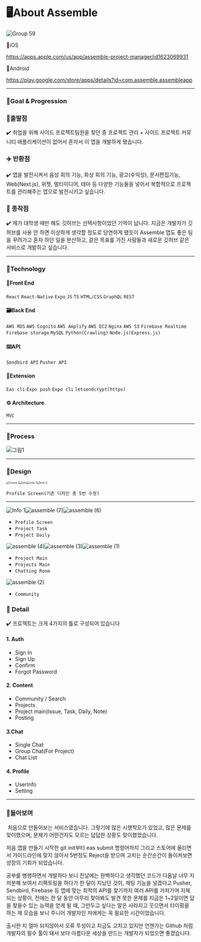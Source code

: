 # 🖥️About Assemble

![Group 59](https://user-images.githubusercontent.com/67312562/169484829-3a906018-d059-4836-8cc8-afe46156695a.png)

📍iOS

https://apps.apple.com/us/app/assemble-project-manager/id1623069931

📍Android

https://play.google.com/store/apps/details?id=com.assemble.assembleapp

---

### 📌Goal & Progression

### 🛫출발점

✔️ 취업을 위해 사이드 프로젝트팀원을 찾던 중 프로젝트 관리 + 사이드 프로젝트 커뮤니티 애플리케이션이 없어서 혼자서 이 앱을 개발하게 됐습니다.



### ✈️ 반환점

✔️ 앱을 발전시켜서 음성 회의 기능, 화상 회의 기능, 광고(수익성), 문서편집기능, Web(Next.js), 위젯, 멀티미디어, 테마 등 다양한 기능들을 넣어서 복합적으로 프로젝트를 관리해주는 앱으로 발전시키고 싶습니다.



### 🛬 종착점

✔️ 제가 대학생 때만 해도 깃허브는 선택사항이었던 기억이 납니다. 지금은 개발자가 깃허브를 사용 안 하면 이상하게 생각할 정도로 당연하게 됐듯이 Assemble 앱도 좋은 팀을 꾸려가고 혼자 하던 일을 분산하고, 같은 목표를 가진 사람들과 새로운 깃허브 같은 서비스로 개발하고 싶습니다.

---

### 📌Technology

#### 📱Front End

`React` `React-Native` `Expo` `JS` `TS` `HTML/CSS` `GraphQL` `REST`

#### 🗃️Back End

`AWS RDS` `AWS Cognito` `AWS Amplify` `AWS EC2` `Nginx` `AWS S3` `Firebase Realtime` `Firebase storage` `MySQL` `Python(Crawling)` `Node.js(Express.js)`

#### ⌨️API

`Sendbird API` `Pusher API` 

#### 📍Extension

`Eas cli` `Expo push` `Expo cli` `letsendcrypt(https)` 

#### ⚙️ Architecture

`MVC`

---

### 📌Process
![그림1](https://user-images.githubusercontent.com/67312562/169528839-4839b782-9770-49de-a716-27b0c97a56e1.png)

---

### 📌Design

<img src="https://user-images.githubusercontent.com/67312562/169518050-bf57edc9-cf70-416d-b4a4-a919d8174cee.png" alt="Frame 2" style="zoom: 50%;" /><img src="https://user-images.githubusercontent.com/67312562/169518060-bd422f6f-bb96-4165-b695-513cdf95f21a.png" alt="info" style="zoom:50%;" /><img src="https://user-images.githubusercontent.com/67312562/169518061-db91287a-7f22-4754-96ea-f1a09250d318.png" alt="info-1" style="zoom:50%;" /><img src="https://user-images.githubusercontent.com/67312562/169518062-974b6672-2caa-406c-a85a-7d28d70d7293.png" alt="Info-2" style="zoom:50%;" />

`Profile Screen(기존 디자인 총 5번 수정)`

---



![Info 1](https://user-images.githubusercontent.com/67312562/169517040-ef9b7601-bcd6-4f7e-a02b-ad6d04ec74cc.png)![assemble (7)](https://user-images.githubusercontent.com/67312562/169517039-4fd943ea-78a6-4020-8b34-e523382cc883.png)![assemble (6)](https://user-images.githubusercontent.com/67312562/169517037-36c1c0c7-b29a-4a1e-94ae-fce8a550348b.png)

- `Profile Screen`
- `Project Task`
- `Project Daily`

![assemble (4)](https://user-images.githubusercontent.com/67312562/169517034-a9244b74-8686-4572-baf7-ff377dfcb943.png)![assemble (3)](https://user-images.githubusercontent.com/67312562/169517032-48404188-ff21-4631-8170-55e475715324.png)![assemble (1)](https://user-images.githubusercontent.com/67312562/169517022-d8616391-83d8-4a56-b75f-7468be1a21f3.png)

- `Project Main`
- `Projects Main`
- `Chatting Room`



![assemble (2)](https://user-images.githubusercontent.com/67312562/169517030-9d497d33-fdba-4576-b60e-99bd79648811.png)

- `Community`



### 📌 Detail

✔️ 프로젝트는 크게 4가지의 틀로 구성되어 있습니다

#### 1. Auth

- Sign In
- Sign Up
- Confirm
- Forgot Password

#### 2. Content

- Community / Search
- Projects
- Project main(Issue, Task, Daily, Note)
- Posting

#### 3.Chat

- Single Chat
- Group Chat(For Project)
- Chat List

#### 4. Profile

- UserInfo
- Setting

---

### 📌돌아보며

​	 처음으로 만들어보는 서비스였습니다. 그렇기에 많은 시행착오가 있었고, 많은 문제를 맞이했으며, 문제가 어떤건지도 모르는 답답한 상황도 맞이했었습니다. 

처음 앱을 만들기 시작한 git init부터 eas submit 명령어까지 그리고 스토어에 올리면서 가이드라인에 맞지 않아서 5번정도 Reject을 받으며 고치는 순간순간이 돌이켜보면 성장의 기회가 되었습니다. 

공부를 병행하면서 개발하다 보니 전날에는 완벽하다고 생각했던 코드가 다음날 너무 지저분해 보여서 리팩토링을 하다가 한 달이 지났던 것이, 채팅 기능을 넣겠다고 Pusher, Sendbird, Firebase 등 앱에 맞는 최적의 API를 찾기까지 여러 API를 거처가며 지체되는 상황이, 전에는 한 달 동안 아무리 찾아봐도 발견 못한 문제를 지금은 1~2일이면 답을 찾을수 있는 능력을 얻게 될 때, 그만두고 싶다는 말은 사라지고 웃으면서 타이핑을 하는 제 모습을 보니 주니어 개발자인 저에게는 꼭 필요한 시간이었습니다.

출시한 지 얼마 되지않아서 오류 투성이고 지금도 고치고 있지만 언젠가는 Github 처럼 개발자의 필수 툴이 돼서 보다 아름다운 세상을 만드는 개발자가 되었으면 좋겠습니다.
